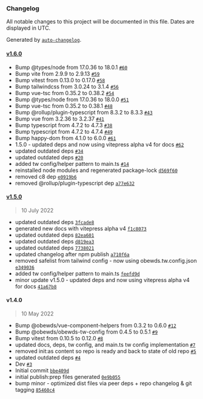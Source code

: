 ### Changelog

All notable changes to this project will be documented in this file. Dates are displayed in UTC.

Generated by [`auto-changelog`](https://github.com/CookPete/auto-changelog).

#### [v1.6.0](https://github.com/obewds/vue-el/compare/v1.5.0...v1.6.0)

- Bump @types/node from 17.0.36 to 18.0.1 [`#60`](https://github.com/obewds/vue-el/pull/60)
- Bump vite from 2.9.9 to 2.9.13 [`#59`](https://github.com/obewds/vue-el/pull/59)
- Bump vitest from 0.13.0 to 0.17.0 [`#58`](https://github.com/obewds/vue-el/pull/58)
- Bump tailwindcss from 3.0.24 to 3.1.4 [`#56`](https://github.com/obewds/vue-el/pull/56)
- Bump vue-tsc from 0.35.2 to 0.38.2 [`#54`](https://github.com/obewds/vue-el/pull/54)
- Bump @types/node from 17.0.36 to 18.0.0 [`#51`](https://github.com/obewds/vue-el/pull/51)
- Bump vue-tsc from 0.35.2 to 0.38.1 [`#48`](https://github.com/obewds/vue-el/pull/48)
- Bump @rollup/plugin-typescript from 8.3.2 to 8.3.3 [`#43`](https://github.com/obewds/vue-el/pull/43)
- Bump vue from 3.2.36 to 3.2.37 [`#41`](https://github.com/obewds/vue-el/pull/41)
- Bump typescript from 4.7.2 to 4.7.3 [`#38`](https://github.com/obewds/vue-el/pull/38)
- Bump typescript from 4.7.2 to 4.7.4 [`#49`](https://github.com/obewds/vue-el/pull/49)
- Bump happy-dom from 4.1.0 to 6.0.0 [`#61`](https://github.com/obewds/vue-el/pull/61)
- 1.5.0 - updated deps and now using vitepress alpha v4 for docs [`#62`](https://github.com/obewds/vue-el/pull/62)
- updated outdated deps [`#34`](https://github.com/obewds/vue-el/pull/34)
- updated outdated deps [`#20`](https://github.com/obewds/vue-el/pull/20)
- added tw config/helper pattern to main.ts [`#14`](https://github.com/obewds/vue-el/pull/14)
- reinstalled node modules and regenerated package-lock [`d569f60`](https://github.com/obewds/vue-el/commit/d569f602bbd4800ca3f853c049ae01e17ac8a24c)
- removed c8 dep [`e0919b6`](https://github.com/obewds/vue-el/commit/e0919b6ad132deb004d6d3a161f2a1f862450000)
- removed @rollup/plugin-typescript dep [`a77e632`](https://github.com/obewds/vue-el/commit/a77e632939b86ff1c83423789946ecdc9156c1c0)

#### [v1.5.0](https://github.com/obewds/vue-el/compare/v1.4.0...v1.5.0)

> 10 July 2022

- updated outdated deps [`3fcade8`](https://github.com/obewds/vue-el/commit/3fcade8ae728cb6baca744d90e2e8fc558ce3658)
- generated new docs with vitepress alpha v4 [`f1c8073`](https://github.com/obewds/vue-el/commit/f1c8073164f1ee0d6c20cde0070736f848c68bb7)
- updated outdated deps [`82ea601`](https://github.com/obewds/vue-el/commit/82ea601f900d7c7d89846eeab65ff6aea5b0eba1)
- updated outdated deps [`d819ea3`](https://github.com/obewds/vue-el/commit/d819ea35c95a2f10336043eb1da38ba22466d745)
- updated outdated deps [`7738021`](https://github.com/obewds/vue-el/commit/773802185ebd12089ec01857453e23c0c6a18897)
- updated changelog after npm publish [`a710f6a`](https://github.com/obewds/vue-el/commit/a710f6a08d75af8cac755f3829aa2e5fbbdfe1cc)
- removed safelist from tailwind config - now using obewds.tw.config.json [`e349036`](https://github.com/obewds/vue-el/commit/e349036b271fd927ac758c22cf578c6ccd26a11a)
- added tw config/helper pattern to main.ts [`feefd9d`](https://github.com/obewds/vue-el/commit/feefd9dcb15db4470d9861f0382c6e200a494492)
- minor update v1.5.0 - updated deps and now using vitepress alpha v4 for docs [`41a67b8`](https://github.com/obewds/vue-el/commit/41a67b8c6e841f4c8d74d71263c1200a55607b0a)

#### v1.4.0

> 10 May 2022

- Bump @obewds/vue-component-helpers from 0.3.2 to 0.6.0 [`#12`](https://github.com/obewds/vue-el/pull/12)
- Bump @obewds/obewds-tw-config from 0.4.5 to 0.5.1 [`#9`](https://github.com/obewds/vue-el/pull/9)
- Bump vitest from 0.10.5 to 0.12.0 [`#8`](https://github.com/obewds/vue-el/pull/8)
- updated docs, deps, tw config, and main.ts tw config implementation [`#7`](https://github.com/obewds/vue-el/pull/7)
- removed init:as content so repo is ready and back to state of old repo [`#5`](https://github.com/obewds/vue-el/pull/5)
- updated outdated deps [`#4`](https://github.com/obewds/vue-el/pull/4)
- Dev [`#3`](https://github.com/obewds/vue-el/pull/3)
- Initial commit [`bbe409d`](https://github.com/obewds/vue-el/commit/bbe409d1a1495fdb00d441c08f99f72673124ed9)
- initial publish:prep files generated [`0e9b055`](https://github.com/obewds/vue-el/commit/0e9b055a801a14a2ba05e8cb4797f2de20875ff8)
- bump minor - optimized dist files via peer deps + repo changelog & git tagging [`85460c4`](https://github.com/obewds/vue-el/commit/85460c46ba26051f3d0e50e824c824ba72d6b87d)

